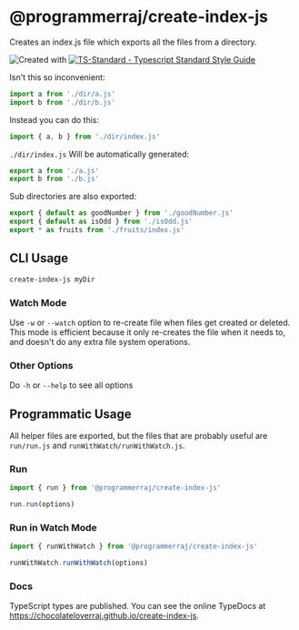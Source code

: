 # @programmerraj/create-index-js
Creates an index.js file which exports all the files from a directory.

![Created with ](https://img.shields.io/badge/Created%20with-@programmerraj/create-3cb371?style=flat)
[![TS-Standard - Typescript Standard Style Guide](https://badgen.net/badge/code%20style/ts-standard/blue?icon=typescript)](https://github.com/standard/ts-standard)

Isn't this so inconvenient:
```js
import a from './dir/a.js'
import b from './dir/b.js'
```

Instead you can do this:
```js
import { a, b } from './dir/index.js'
```

`./dir/index.js` Will be automatically generated:
```js
export a from './a.js'
export b from './b.js'
```

Sub directories are also exported:
```js
export { default as goodNumber } from './goodNumber.js'
export { default as isOdd } from './isOdd.js'
export * as fruits from './fruits/index.js'
```

## CLI Usage
```bash
create-index-js myDir
```

### Watch Mode
Use `-w` or `--watch` option to re-create file when files get created or deleted. This mode is efficient because it only re-creates the file when it needs to, and doesn't do any extra file system operations.

### Other Options
Do `-h` or `--help` to see all options

## Programmatic Usage
All helper files are exported, but the files that are probably useful are `run/run.js` and `runWithWatch/runWithWatch.js`.

### Run
```js
import { run } from '@programmerraj/create-index-js'

run.run(options)
```

### Run in Watch Mode
```js
import { runWithWatch } from '@programmerraj/create-index-js'

runWithWatch.runWithWatch(options)
```

### Docs
TypeScript types are published. You can see the online TypeDocs at https://chocolateloverraj.github.io/create-index-js.
